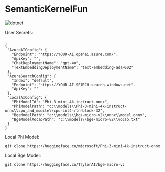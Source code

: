 # SemanticKernelFun


![dotnet](https://github.com/aherrick/SemanticKernelFun/actions/workflows/dotnet.yml/badge.svg)

 User Secrets:
 
 ```

 {
  "AzureAIConfig": {
    "Endpoint": "https://YOUR-AI.openai.azure.com/",
    "ApiKey": "",
    "ChatDeploymentName": "gpt-4o",
    "TextEmbeddingDeploymentName": "text-embedding-ada-002"
  },
  "AzureSearchConfig": {
    "Index": "default",
    "Endpoint": "https://YOUR-AI-SEARCH.search.windows.net",
    "ApiKey": ""
  },
  "LocalAIConfig": {
    "PhiModelId": "Phi-3-mini-4k-instruct-onnx",
    "PhiModelPath": "c:\\models\\Phi-3-mini-4k-instruct-onnx\\cpu_and_mobile\\cpu-int4-rtn-block-32",
    "BgeModelPath": "c:\\models\\bge-micro-v2\\onnx\\model.onnx",
    "BgeModelVocabPath": "c:\\models\\bge-micro-v2\\vocab.txt"
  }
}

 ```

Local Phi Model:
```
git clone https://huggingface.co/microsoft/Phi-3-mini-4k-instruct-onnx
```
Local Bge Model:
```
git clone https://huggingface.co/TaylorAI/bge-micro-v2
```